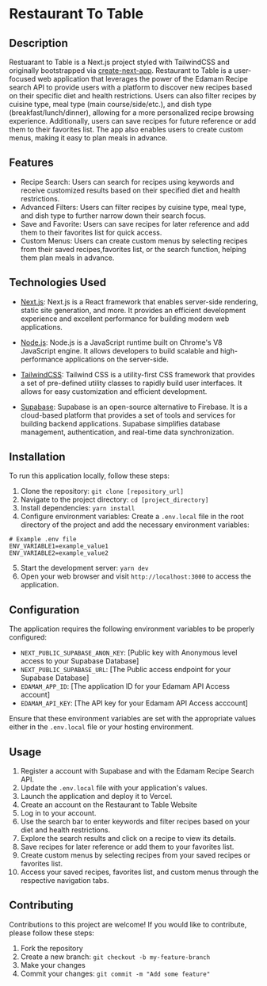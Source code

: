 # Restaurant To Table

## Description

Restuarant to Table is a Next.js project styled with TailwindCSS and originally bootstrapped via [create-next-app](https://github.com/vercel/next.js/tree/canary/packages/create-next-app). Restaurant to Table is a user-focused web application that leverages the power of the Edamam Recipe search API to provide users with a platform to discover new recipes based on their specific diet and health restrictions. Users can also filter recipes by cuisine type, meal type (main course/side/etc.), and dish type (breakfast/lunch/dinner), allowing for a more personalized recipe browsing experience. Additionally, users can save recipes for future reference or add them to their favorites list. The app also enables users to create custom menus, making it easy to plan meals in advance.

## Features

- Recipe Search: Users can search for recipes using keywords and receive customized results based on their specified diet and health restrictions.
- Advanced Filters: Users can filter recipes by cuisine type, meal type, and dish type to further narrow down their search focus.
- Save and Favorite: Users can save recipes for later reference and add them to their favorites list for quick access.
- Custom Menus: Users can create custom menus by selecting recipes from their saved recipes,favorites list, or the search function, helping them plan meals in advance.

## Technologies Used

- [Next.js](https://nextjs.org/): Next.js is a React framework that enables server-side rendering, static site generation, and more. It provides an efficient development experience and excellent performance for building modern web applications.

- [Node.js](https://nodejs.org/en): Node.js is a JavaScript runtime built on Chrome's V8 JavaScript engine. It allows developers to build scalable and high-performance applications on the server-side.

- [TailwindCSS](https://tailwindcss.com/): Tailwind CSS is a utility-first CSS framework that provides a set of pre-defined utility classes to rapidly build user interfaces. It allows for easy customization and efficient development.

- [Supabase](https://supabase.com/): Supabase is an open-source alternative to Firebase. It is a cloud-based platform that provides a set of tools and services for building backend applications. Supabase simplifies database management, authentication, and real-time data synchronization.

## Installation

To run this application locally, follow these steps:

1. Clone the repository: `git clone [repository_url]`
2. Navigate to the project directory: `cd [project_directory]`
3. Install dependencies: `yarn install`
4. Configure environment variables: Create a `.env.local` file in the root directory of the project and add the necessary environment variables:

```
# Example .env file
ENV_VARIABLE1=example_value1
ENV_VARIABLE2=example_value2
```

5. Start the development server: `yarn dev`
6. Open your web browser and visit `http://localhost:3000` to access the application.

## Configuration

The application requires the following environment variables to be properly configured:

- `NEXT_PUBLIC_SUPABASE_ANON_KEY`: [Public key with Anonymous level access to your Supabase Database]
- `NEXT_PUBLIC_SUPABASE_URL`: [The Public access endpoint for your Supabase Database]
- `EDAMAM_APP_ID`: [The application ID for your Edamam API Access account]
- `EDAMAM_API_KEY`: [The API key for your Edamam API Access acccount]

Ensure that these environment variables are set with the appropriate values either in the `.env.local` file or your hosting environment.

## Usage

1. Register a account with Supabase and with the Edamam Recipe Search API.
2. Update the `.env.local` file with your application's values.
3. Launch the application and deploy it to Vercel.
4. Create an account on the Restaurant to Table Website
5. Log in to your account.
6. Use the search bar to enter keywords and filter recipes based on your diet and health restrictions.
7. Explore the search results and click on a recipe to view its details.
8. Save recipes for later reference or add them to your favorites list.
9. Create custom menus by selecting recipes from your saved recipes or favorites list.
10. Access your saved recipes, favorites list, and custom menus through the respective navigation tabs.

## Contributing

Contributions to this project are welcome! If you would like to contribute, please follow these steps:

1. Fork the repository
2. Create a new branch: `git checkout -b my-feature-branch`
3. Make your changes
4. Commit your changes: `git commit -m "Add some feature"`
